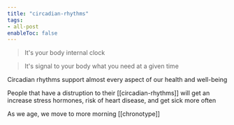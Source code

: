 ```yaml
---
title: "circadian-rhythms"
tags:
- all-post
enableToc: false
---
```


> It's your body internal clock

> It's signal to your body what you need at a given time

Circadian rhythms support almost every aspect of our health and well-being

People that have a distruption to their [[circadian-rhythms]] will get an increase stress hormones, risk of heart disease, and get sick more often

As we age, we move to more morning [[chronotype]]